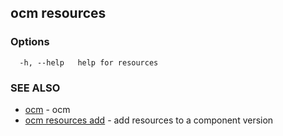 ## ocm resources



### Options

```
  -h, --help   help for resources
```

### SEE ALSO

* [ocm](ocm.md)	 - ocm
* [ocm resources add](ocm_resources_add.md)	 - add resources to a component version

